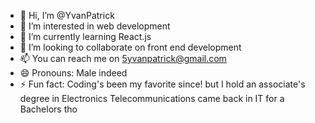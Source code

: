 - 👋 Hi, I’m @YvanPatrick
- 👀 I’m interested in web development
- 🌱 I’m currently learning React.js
- 💞️ I’m looking to collaborate on front end development
- 📫 You can reach me on 5yvanpatrick@gmail.com
- 😄 Pronouns: Male indeed
- ⚡ Fun fact: Coding's been my favorite since! but I hold an associate's degree in Electronics Telecommunications came back in IT for a Bachelors tho

<!---
YvanPatrick/YvanPatrick is a ✨ special ✨ repository because its `README.md` (this file) appears on your GitHub profile.
You can click the Preview link to take a look at your changes.
--->
